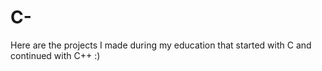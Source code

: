 # C-
Here are the projects I made during my education that started with C and continued with C++ :)
